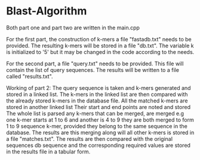 # Blast-Algorithm

Both part one and part two are written in the main.cpp

For the first part, the construction of k-mers a file "fastadb.txt" needs to be provided. The resulting k-mers will be 
stored in a file "db.txt". The variable k is initialized to '5' but it may be changed in the code according to the needs.

For the second part, a file "query.txt" needs to be provided. This file will contain the list of query sequences. 
The results will be written to a file called "results.txt".


Working of part 2:
The query sequence is taken and k-mers generated and stored in a linked list.
The k-mers in the linked list are then compared with the already stored k-mers in the database file.
All the matched k-mers are stored in another linked list
Their start and end points are noted and stored
The whole list is parsed any k-mers that can be merged, are merged e.g one k-mer starts at 1 to 6 and another is 4 to 9 they are both merged to form 1 to 9 sequence k-mer, provided they belong to the same sequence in the database.
The results are this merging along will all other k-mers is stored in a file "matches.txt".
The results are then compared with the original sequences db sequence and the corresponding required values are stored in the results file in a tabular form.
